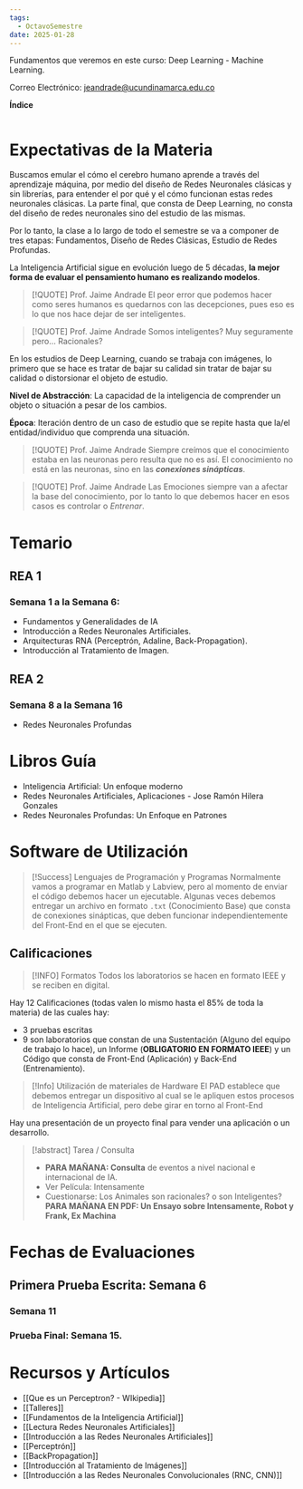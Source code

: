 ```yaml
---
tags:
  - OctavoSemestre
date: 2025-01-28
---
```

Fundamentos que veremos en este curso: Deep Learning - Machine Learning.

Correo Electrónico: jeandrade@ucundinamarca.edu.co

**Índice**

``` table-of-contents
```

# Expectativas de la Materia

Buscamos emular el cómo el cerebro humano aprende a través del aprendizaje máquina, por medio del diseño de Redes Neuronales clásicas y sin librerías, para entender el por qué y el cómo funcionan estas redes neuronales clásicas. La parte final, que consta de Deep Learning, no consta del diseño de redes neuronales sino del estudio de las mismas.

Por lo tanto, la clase a lo largo de todo el semestre se va a componer de tres etapas:
Fundamentos, Diseño de Redes Clásicas, Estudio de Redes Profundas.

La Inteligencia Artificial sigue en evolución luego de 5 décadas, **la mejor forma de evaluar el pensamiento humano es realizando modelos**.


>[!QUOTE] Prof. Jaime Andrade
El peor error que podemos hacer como seres humanos es quedarnos con las decepciones, pues eso es lo que nos hace dejar de ser inteligentes.

>[!QUOTE] Prof. Jaime Andrade
> Somos inteligentes? Muy seguramente pero... Racionales? 

En los estudios de Deep Learning, cuando se trabaja con imágenes, lo primero que se hace es tratar de bajar su calidad sin tratar de bajar su calidad o distorsionar el objeto de estudio.

**Nivel de Abstracción**: La capacidad de la inteligencia de comprender un objeto o situación a pesar de los cambios.

**Época**: Iteración dentro de un caso de estudio que se repite hasta que la/el entidad/individuo que comprenda una situación.

>[!QUOTE] Prof. Jaime Andrade
Siempre creímos que el conocimiento estaba en las neuronas pero resulta que no es así. El conocimiento no está en las neuronas, sino en las ***conexiones sinápticas***.

>[!QUOTE] Prof. Jaime Andrade
>Las Emociones siempre van a afectar la base del conocimiento, por lo tanto lo que debemos hacer en esos casos es controlar o *Entrenar*.

# Temario
## REA 1
### Semana 1 a la Semana 6:
- Fundamentos y Generalidades de IA
- Introducción a Redes Neuronales Artificiales.
- Arquitecturas RNA (Perceptrón, Adaline, Back-Propagation).
- Introducción al Tratamiento de Imagen.
## REA 2
### Semana 8 a la Semana 16
- Redes Neuronales Profundas
# Libros Guía
- Inteligencia Artificial: Un enfoque moderno
- Redes Neuronales Artificiales, Aplicaciones - Jose Ramón Hilera Gonzales
- Redes Neuronales Profundas: Un Enfoque en Patrones

# Software de Utilización

>[!Success] Lenguajes de Programación y Programas
Normalmente vamos a programar en Matlab y Labview, pero al momento de enviar el código debemos hacer un ejecutable. Algunas veces debemos entregar un archivo en formato `.txt`  (Conocimiento Base) que consta de conexiones sinápticas, que deben funcionar independientemente del Front-End en el que se ejecuten.
## Calificaciones

> [!INFO] Formatos
> Todos los laboratorios se hacen en formato IEEE y se reciben en digital.


Hay 12 Calificaciones (todas valen lo mismo hasta el 85% de toda la materia) de las cuales hay:  
- 3 pruebas escritas
- 9 son laboratorios que constan de una Sustentación (Alguno del equipo de trabajo lo hace), un Informe (**OBLIGATORIO EN FORMATO IEEE**) y un Código que consta de Front-End (Aplicación) y Back-End (Entrenamiento). 

>[!Info] Utilización de materiales de Hardware
>El PAD establece que debemos entregar un dispositivo al cual se le apliquen estos procesos de Inteligencia Artificial, pero debe girar en torno al Front-End

Hay una presentación de un proyecto final para vender una aplicación o un desarrollo.

>[!abstract] Tarea / Consulta
>
> - **PARA MAÑANA: Consulta** de eventos a nivel nacional e internacional de IA. 
> - Ver Película: Intensamente
>  - Cuestionarse: Los Animales son racionales? o son Inteligentes?
>    **PARA MAÑANA EN PDF: Un Ensayo sobre Intensamente, Robot y Frank, Ex Machina**

# Fechas de Evaluaciones
## Primera Prueba Escrita: Semana 6
### Semana 11
### Prueba Final: Semana 15.
# Recursos y Artículos
- [[Que es un Perceptron? - WIkipedia]]
- [[Talleres]]
- [[Fundamentos de la Inteligencia Artificial]]
- [[Lectura Redes Neuronales Artificiales]]
- [[Introducción a las Redes Neuronales Artificiales]]
- [[Perceptrón]]
- [[BackPropagation]]
- [[Introducción al Tratamiento de Imágenes]]
- [[Introducción a las Redes Neuronales Convolucionales (RNC, CNN)]]

